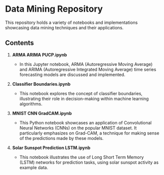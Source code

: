 # Data Mining Repository

This repository holds a variety of notebooks and implementations showcasing data mining techniques and their applications.

## Contents

1. **ARMA ARIMA PUCP.ipynb** 
     - In this Jupyter notebook, ARMA (Autoregressive Moving Average) and ARIMA (Autoregressive Integrated Moving Average) time series forecasting models are discussed and implemented. 

2. **Classifier Boundaries.ipynb**
     - This notebook explores the concept of classifier boundaries, illustrating their role in decision-making within machine learning algorithms.

3. **MNIST CNN GradCAM.ipynb**
     - This Python notebook showcases an application of Convolutional Neural Networks (CNNs) on the popular MNIST dataset. It particularly emphasizes on Grad-CAM, a technique for making sense of the predictions made by these models.

4. **Solar Sunspot Prediction LSTM.ipynb**
     - This notebook illustrates the use of Long Short Term Memory (LSTM) networks for prediction tasks, using solar sunspot activity as example data.
